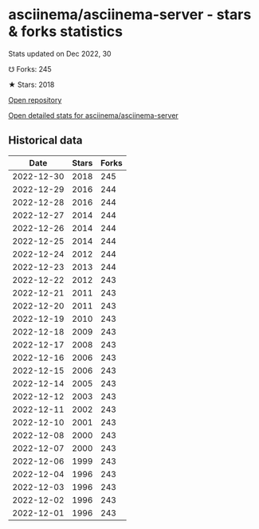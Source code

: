 # asciinema/asciinema-server - stars & forks statistics

Stats updated on Dec 2022, 30

☋ Forks: 245

★ Stars: 2018

[Open repository](https://github.com/asciinema/asciinema-server)

[Open detailed stats for asciinema/asciinema-server](https://reviewgithub.com/rep/asciinema/asciinema-server)

## Historical data
| Date | Stars | Forks |
|------|-------|-------|
| 2022-12-30 | 2018 | 245 | 
| 2022-12-29 | 2016 | 244 | 
| 2022-12-28 | 2016 | 244 | 
| 2022-12-27 | 2014 | 244 | 
| 2022-12-26 | 2014 | 244 | 
| 2022-12-25 | 2014 | 244 | 
| 2022-12-24 | 2012 | 244 | 
| 2022-12-23 | 2013 | 244 | 
| 2022-12-22 | 2012 | 243 | 
| 2022-12-21 | 2011 | 243 | 
| 2022-12-20 | 2011 | 243 | 
| 2022-12-19 | 2010 | 243 | 
| 2022-12-18 | 2009 | 243 | 
| 2022-12-17 | 2008 | 243 | 
| 2022-12-16 | 2006 | 243 | 
| 2022-12-15 | 2006 | 243 | 
| 2022-12-14 | 2005 | 243 | 
| 2022-12-12 | 2003 | 243 | 
| 2022-12-11 | 2002 | 243 | 
| 2022-12-10 | 2001 | 243 | 
| 2022-12-08 | 2000 | 243 | 
| 2022-12-07 | 2000 | 243 | 
| 2022-12-06 | 1999 | 243 | 
| 2022-12-04 | 1996 | 243 | 
| 2022-12-03 | 1996 | 243 | 
| 2022-12-02 | 1996 | 243 | 
| 2022-12-01 | 1996 | 243 | 

